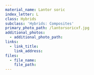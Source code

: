 ```yaml
---
material_name: Lantor soric
index_letter: L
class: Hybrids
subclass: 'Hybrids: Composites'
primary_photo_path: /lantorsoricxf.jpg
additional_photos:
  - additional_photo_path:
links:
  - link_title:
    link_address:
files:
  - file_name:
    file_path:
---
```



